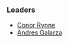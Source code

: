 ### Leaders

* [Conor Rynne](mailto:conor.rynne@owasp.org)
* [Andres Galarza](mailto:andres.galarza@owasp.org)
